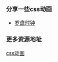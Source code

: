 ### 分享一些css动画
+ [罗盘时钟](./时间.html)

### 更多资源地址

[css动画](https://blog.csdn.net/m0_50855872/article/details/116891029)